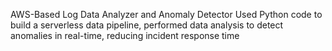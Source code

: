 AWS-Based Log Data Analyzer and Anomaly Detector
Used Python code to build a serverless data pipeline, performed data analysis to detect anomalies in real-time, reducing incident response time
